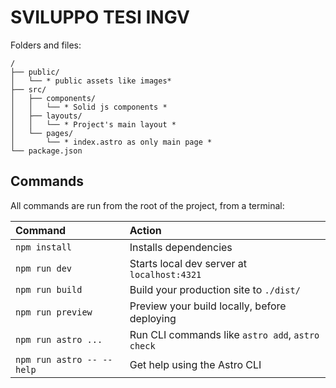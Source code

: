 # SVILUPPO TESI INGV


Folders and files:

```text
/
├── public/
│   └── * public assets like images*
├── src/
│   ├── components/
│   │   └── * Solid js components *
│   ├── layouts/
│   │   └── * Project's main layout *
│   └── pages/
│       └── * index.astro as only main page *
└── package.json
```

## Commands

All commands are run from the root of the project, from a terminal:

| Command                   | Action                                           |
| :------------------------ | :----------------------------------------------- |
| `npm install`             | Installs dependencies                            |
| `npm run dev`             | Starts local dev server at `localhost:4321`      |
| `npm run build`           | Build your production site to `./dist/`          |
| `npm run preview`         | Preview your build locally, before deploying     |
| `npm run astro ...`       | Run CLI commands like `astro add`, `astro check` |
| `npm run astro -- --help` | Get help using the Astro CLI                     |

